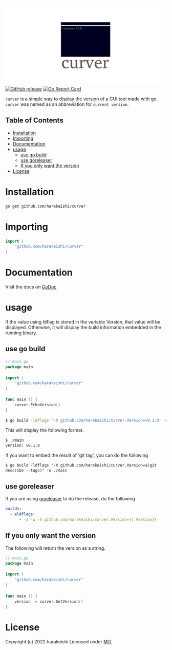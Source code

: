 ![logo](logo.png)
[![GitHub release](https://img.shields.io/github/release/harakeishi/curver.svg)](https://github.com/harakeishi/curver/releases) [![Go Report Card](https://goreportcard.com/badge/github.com/harakeishi/curver)](https://goreportcard.com/report/github.com/harakeishi/curver) 

`curver` is a simple way to display the version of a CUI tool made with go.
`curver` was named as an abbreviation for `current version`.

## Table of Contents
- [Installation](#installation)
- [Importing](#importing)
- [Documentation](#documentation)
- [usage](#usage)
  - [use go build](#use-go-build)
  - [use goreleaser](#use-goreleaser)
  - [If you only want the version](#if-you-only-want-the-version)
- [License](#license)

# Installation
```bash
go get github.com/harakeishi/curver
```

# Importing
```go
import (
    "github.com/harakeishi/curver"
)
```

# Documentation
Visit the docs on [GoDoc](https://pkg.go.dev/github.com/harakeishi/curver)

# usage
If the value using ldflag is stored in the variable Version, that value will be displayed.
Otherwise, it will display the build information embedded in the running binary.

## use go build
```go
// main.go
package main

import (
	"github.com/harakeishi/curver"
)

func main () {
    curver.EchoVersion()
}
```

``` bash
$ go build -ldflags '-X github.com/harakeishi/curver.Version=v0.1.0' -o ./main
```

This will display the following format.

```bash
$ ./main
version: v0.1.0
```

If you want to embed the result of 'git tag', you can do the following

```
$ go build -ldflags "-X github.com/harakeishi/curver.Version=$(git describe --tags)" -o ./main
```
## use goreleaser
If you are using [goreleaser](https://goreleaser.com/) to do the release, do the following

```yml
builds:
  - eldflags:
      - -s -w -X github.com/harakeishi/curver.Version={{.Version}}

```

## If you only want the version
The following will return the version as a string.

```go
// main.go
package main

import (
	"github.com/harakeishi/curver"
)

func main () {
    version := curver.GetVersion()
}
```

# License
Copyright (c) 2022 harakeishi
Licensed under [MIT](LICENSE)
